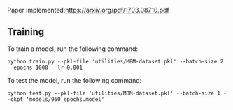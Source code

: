 Paper implemented:https://arxiv.org/pdf/1703.08710.pdf

## Training

To train a model, run the following command: 

`python train.py --pkl-file 'utilities/MBM-dataset.pkl' --batch-size 2 --epochs 1000 --lr 0.001`

To test the model, run the following command:

`python test.py --pkl-file 'utilities/MBM-dataset.pkl' --batch-size 1 --ckpt 'models/950_epochs.model'`


